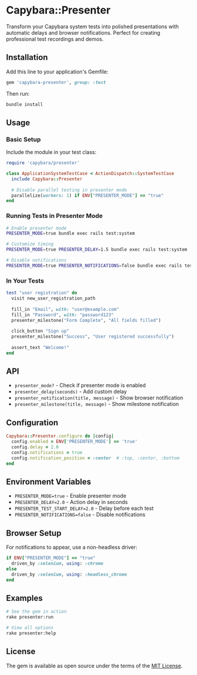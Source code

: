 # Capybara::Presenter

Transform your Capybara system tests into polished presentations with automatic delays and browser notifications. Perfect for creating professional test recordings and demos.

## Installation

Add this line to your application's Gemfile:

```ruby
gem 'capybara-presenter', group: :test
```

Then run:

```bash
bundle install
```

## Usage

### Basic Setup

Include the module in your test class:

```ruby
require 'capybara/presenter'

class ApplicationSystemTestCase < ActionDispatch::SystemTestCase
  include Capybara::Presenter
  
  # Disable parallel testing in presenter mode
  parallelize(workers: 1) if ENV["PRESENTER_MODE"] == "true"
end
```

### Running Tests in Presenter Mode

```bash
# Enable presenter mode
PRESENTER_MODE=true bundle exec rails test:system

# Customize timing
PRESENTER_MODE=true PRESENTER_DELAY=1.5 bundle exec rails test:system

# Disable notifications
PRESENTER_MODE=true PRESENTER_NOTIFICATIONS=false bundle exec rails test:system
```

### In Your Tests

```ruby
test "user registration" do
  visit new_user_registration_path
  
  fill_in "Email", with: "user@example.com"
  fill_in "Password", with: "password123"
  presenter_milestone("Form Complete", "All fields filled")
  
  click_button "Sign up"
  presenter_milestone("Success", "User registered successfully")
  
  assert_text "Welcome!"
end
```

## API

- `presenter_mode?` - Check if presenter mode is enabled
- `presenter_delay(seconds)` - Add custom delay
- `presenter_notification(title, message)` - Show browser notification
- `presenter_milestone(title, message)` - Show milestone notification

## Configuration

```ruby
Capybara::Presenter.configure do |config|
  config.enabled = ENV['PRESENTER_MODE'] == 'true'
  config.delay = 2.0
  config.notifications = true
  config.notification_position = :center  # :top, :center, :bottom
end
```

## Environment Variables

- `PRESENTER_MODE=true` - Enable presenter mode
- `PRESENTER_DELAY=2.0` - Action delay in seconds
- `PRESENTER_TEST_START_DELAY=2.0` - Delay before each test
- `PRESENTER_NOTIFICATIONS=false` - Disable notifications

## Browser Setup

For notifications to appear, use a non-headless driver:

```ruby
if ENV["PRESENTER_MODE"] == "true"
  driven_by :selenium, using: :chrome
else
  driven_by :selenium, using: :headless_chrome
end
```

## Examples

```bash
# See the gem in action
rake presenter:run

# View all options
rake presenter:help
```

## License

The gem is available as open source under the terms of the [MIT License](https://opensource.org/licenses/MIT).